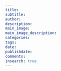 ```yaml
---
title:
subtitle:
author:
description:
main_image:
main_image_description:
categories:
tags:
date:
publishdate:
comments:
insearch: true
---
```

